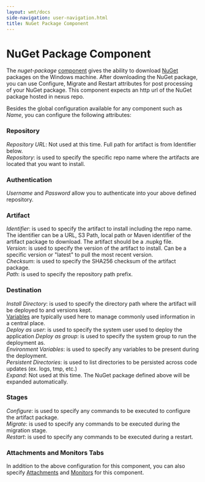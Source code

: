 ```yaml
---
layout: wmt/docs
side-navigation: user-navigation.html
title: NuGet Package Component
---
```


# NuGet Package Component

The _nuget-package_ [component](./components.html) gives the ability to download [NuGet](https://www.nuget.org/) packages
on the Windows machine. After downloading the NuGet package, you can use Configure, Migrate and Restart attributes for post processing of your NuGet
package. This component expects an http url of the NuGet package hosted in nexus repo.

Besides the global configuration available for any component such as _Name_, you can configure the
following attributes:

### Repository
_Repository URL_: Not used at this time. Full path for artifact is from Identifier below.<br>
_Repository_: is used to specify the specific repo name where the artifacts are located that you want to install.<br>

### Authentication
_Username_ and _Password_ allow you to authenticate into your above defined repository.<br>

### Artifact
_Identifier_: is used to specify the artifact to install including the repo name. The identifier can be a URL, S3 Path, local path
or Maven identifier of the artifact package to download. The artifact should be a .nupkg file.<br>
_Version_: is used to specify the version of the artifact to install. Can be a specific version or "latest" to pull the most
recent version.<br>
_Checksum_: is used to specify the SHA256 checksum of the artifact package.<br>
_Path_: is used to specify the repository path prefix.<br>

### Destination
_Install Directory_: is used to specify the directory path where the artifact will be deployed to and versions kept.<br>
[Variables](./variables.html) are typically used here to manage commonly used information in a central place.<br>
_Deploy as user_: is used to specify the system user used to deploy the application
_Deploy as group_: is used to specify the system group to run the deployment as.<br>
_Environment Variables_: is used to specify any variables to be present during the deployment.<br>
_Persistent Directories_: is used to list directories to be persisted across code updates (ex. logs, tmp, etc.)<br>
_Expand_: Not used at this time. The NuGet package defined above will be expanded automatically.<br>

### Stages
_Configure_: is used to specify any commands to be executed to configure the artifact package.<br>
_Migrate_: is used to specify any commands to be executed during the migration stage.<br>
_Restart_: is used to specify any commands to be executed during a restart.<br>


### Attachments and Monitors Tabs
In addition to the above configuration for this component, you can also specify [Attachments](./attachments.html) and
[Monitors](../operation/monitors.html) for this component.
